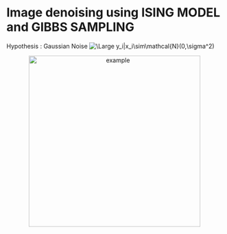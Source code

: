 # Image denoising using ISING MODEL and GIBBS SAMPLING

Hypothesis : Gaussian Noise ![\Large y_i|x_i\sim\mathcal{N}(0,\sigma^2)](https://latex.codecogs.com/svg.latex?\Large&space;y_i|x_i\sim\mathcal{N}(0,\sigma^2)) 

<p align="center">
 <img src="https://user-images.githubusercontent.com/73651505/165493756-3a137627-58e5-4482-a97f-fc83e65091a0.gif" alt="example" width="400"/>
</p>


